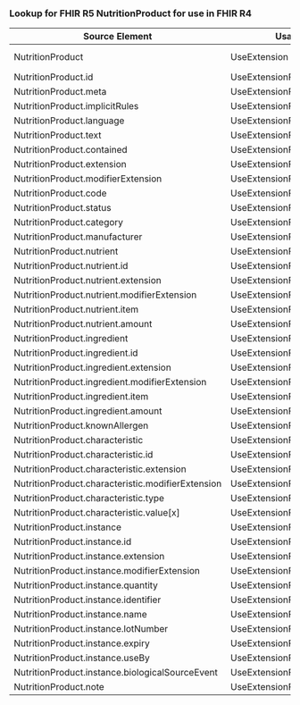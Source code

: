 ### Lookup for FHIR R5 NutritionProduct for use in FHIR R4

| Source Element | Usage | Target |
| -------------- | ----- | ------ |
| NutritionProduct | UseExtension | http://hl7.org/fhir/5.0/StructureDefinition/extension-NutritionProduct |
| NutritionProduct.id | UseExtensionFromAncestor | - |
| NutritionProduct.meta | UseExtensionFromAncestor | - |
| NutritionProduct.implicitRules | UseExtensionFromAncestor | - |
| NutritionProduct.language | UseExtensionFromAncestor | - |
| NutritionProduct.text | UseExtensionFromAncestor | - |
| NutritionProduct.contained | UseExtensionFromAncestor | - |
| NutritionProduct.extension | UseExtensionFromAncestor | - |
| NutritionProduct.modifierExtension | UseExtensionFromAncestor | - |
| NutritionProduct.code | UseExtensionFromAncestor | - |
| NutritionProduct.status | UseExtensionFromAncestor | - |
| NutritionProduct.category | UseExtensionFromAncestor | - |
| NutritionProduct.manufacturer | UseExtensionFromAncestor | - |
| NutritionProduct.nutrient | UseExtensionFromAncestor | - |
| NutritionProduct.nutrient.id | UseExtensionFromAncestor | - |
| NutritionProduct.nutrient.extension | UseExtensionFromAncestor | - |
| NutritionProduct.nutrient.modifierExtension | UseExtensionFromAncestor | - |
| NutritionProduct.nutrient.item | UseExtensionFromAncestor | - |
| NutritionProduct.nutrient.amount | UseExtensionFromAncestor | - |
| NutritionProduct.ingredient | UseExtensionFromAncestor | - |
| NutritionProduct.ingredient.id | UseExtensionFromAncestor | - |
| NutritionProduct.ingredient.extension | UseExtensionFromAncestor | - |
| NutritionProduct.ingredient.modifierExtension | UseExtensionFromAncestor | - |
| NutritionProduct.ingredient.item | UseExtensionFromAncestor | - |
| NutritionProduct.ingredient.amount | UseExtensionFromAncestor | - |
| NutritionProduct.knownAllergen | UseExtensionFromAncestor | - |
| NutritionProduct.characteristic | UseExtensionFromAncestor | - |
| NutritionProduct.characteristic.id | UseExtensionFromAncestor | - |
| NutritionProduct.characteristic.extension | UseExtensionFromAncestor | - |
| NutritionProduct.characteristic.modifierExtension | UseExtensionFromAncestor | - |
| NutritionProduct.characteristic.type | UseExtensionFromAncestor | - |
| NutritionProduct.characteristic.value[x] | UseExtensionFromAncestor | - |
| NutritionProduct.instance | UseExtensionFromAncestor | - |
| NutritionProduct.instance.id | UseExtensionFromAncestor | - |
| NutritionProduct.instance.extension | UseExtensionFromAncestor | - |
| NutritionProduct.instance.modifierExtension | UseExtensionFromAncestor | - |
| NutritionProduct.instance.quantity | UseExtensionFromAncestor | - |
| NutritionProduct.instance.identifier | UseExtensionFromAncestor | - |
| NutritionProduct.instance.name | UseExtensionFromAncestor | - |
| NutritionProduct.instance.lotNumber | UseExtensionFromAncestor | - |
| NutritionProduct.instance.expiry | UseExtensionFromAncestor | - |
| NutritionProduct.instance.useBy | UseExtensionFromAncestor | - |
| NutritionProduct.instance.biologicalSourceEvent | UseExtensionFromAncestor | - |
| NutritionProduct.note | UseExtensionFromAncestor | - |

